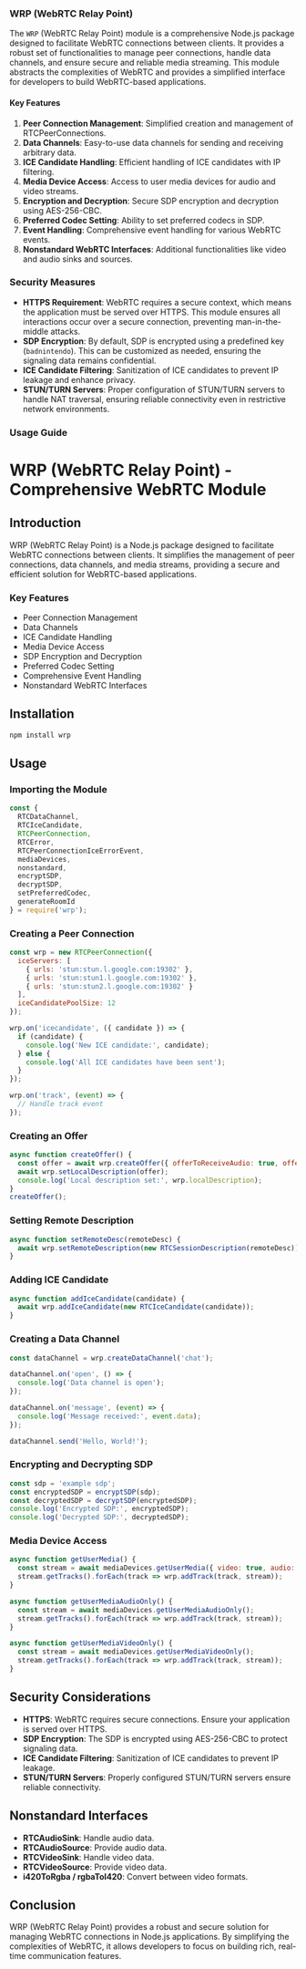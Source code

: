 ### WRP (WebRTC Relay Point)

The `WRP` (WebRTC Relay Point) module is a comprehensive Node.js package designed to facilitate WebRTC connections between clients. It provides a robust set of functionalities to manage peer connections, handle data channels, and ensure secure and reliable media streaming. This module abstracts the complexities of WebRTC and provides a simplified interface for developers to build WebRTC-based applications.

#### Key Features
1. **Peer Connection Management**: Simplified creation and management of RTCPeerConnections.
2. **Data Channels**: Easy-to-use data channels for sending and receiving arbitrary data.
3. **ICE Candidate Handling**: Efficient handling of ICE candidates with IP filtering.
4. **Media Device Access**: Access to user media devices for audio and video streams.
5. **Encryption and Decryption**: Secure SDP encryption and decryption using AES-256-CBC.
6. **Preferred Codec Setting**: Ability to set preferred codecs in SDP.
7. **Event Handling**: Comprehensive event handling for various WebRTC events.
8. **Nonstandard WebRTC Interfaces**: Additional functionalities like video and audio sinks and sources.

### Security Measures
- **HTTPS Requirement**: WebRTC requires a secure context, which means the application must be served over HTTPS. This module ensures all interactions occur over a secure connection, preventing man-in-the-middle attacks.
- **SDP Encryption**: By default, SDP is encrypted using a predefined key (`badnintendo`). This can be customized as needed, ensuring the signaling data remains confidential.
- **ICE Candidate Filtering**: Sanitization of ICE candidates to prevent IP leakage and enhance privacy.
- **STUN/TURN Servers**: Proper configuration of STUN/TURN servers to handle NAT traversal, ensuring reliable connectivity even in restrictive network environments.

### Usage Guide

# WRP (WebRTC Relay Point) - Comprehensive WebRTC Module

## Introduction

WRP (WebRTC Relay Point) is a Node.js package designed to facilitate WebRTC connections between clients. It simplifies the management of peer connections, data channels, and media streams, providing a secure and efficient solution for WebRTC-based applications.

### Key Features
- Peer Connection Management
- Data Channels
- ICE Candidate Handling
- Media Device Access
- SDP Encryption and Decryption
- Preferred Codec Setting
- Comprehensive Event Handling
- Nonstandard WebRTC Interfaces

## Installation

```sh
npm install wrp
```

## Usage

### Importing the Module

```javascript
const {
  RTCDataChannel,
  RTCIceCandidate,
  RTCPeerConnection,
  RTCError,
  RTCPeerConnectionIceErrorEvent,
  mediaDevices,
  nonstandard,
  encryptSDP,
  decryptSDP,
  setPreferredCodec,
  generateRoomId
} = require('wrp');
```

### Creating a Peer Connection

```javascript
const wrp = new RTCPeerConnection({
  iceServers: [
    { urls: 'stun:stun.l.google.com:19302' },
    { urls: 'stun:stun1.l.google.com:19302' },
    { urls: 'stun:stun2.l.google.com:19302' }
  ],
  iceCandidatePoolSize: 12
});

wrp.on('icecandidate', ({ candidate }) => {
  if (candidate) {
    console.log('New ICE candidate:', candidate);
  } else {
    console.log('All ICE candidates have been sent');
  }
});

wrp.on('track', (event) => {
  // Handle track event
});
```

### Creating an Offer

```javascript
async function createOffer() {
  const offer = await wrp.createOffer({ offerToReceiveAudio: true, offerToReceiveVideo: true });
  await wrp.setLocalDescription(offer);
  console.log('Local description set:', wrp.localDescription);
}
createOffer();
```

### Setting Remote Description

```javascript
async function setRemoteDesc(remoteDesc) {
  await wrp.setRemoteDescription(new RTCSessionDescription(remoteDesc));
}
```

### Adding ICE Candidate

```javascript
async function addIceCandidate(candidate) {
  await wrp.addIceCandidate(new RTCIceCandidate(candidate));
}
```

### Creating a Data Channel

```javascript
const dataChannel = wrp.createDataChannel('chat');

dataChannel.on('open', () => {
  console.log('Data channel is open');
});

dataChannel.on('message', (event) => {
  console.log('Message received:', event.data);
});

dataChannel.send('Hello, World!');
```

### Encrypting and Decrypting SDP

```javascript
const sdp = 'example sdp';
const encryptedSDP = encryptSDP(sdp);
const decryptedSDP = decryptSDP(encryptedSDP);
console.log('Encrypted SDP:', encryptedSDP);
console.log('Decrypted SDP:', decryptedSDP);
```

### Media Device Access

```javascript
async function getUserMedia() {
  const stream = await mediaDevices.getUserMedia({ video: true, audio: true });
  stream.getTracks().forEach(track => wrp.addTrack(track, stream));
}

async function getUserMediaAudioOnly() {
  const stream = await mediaDevices.getUserMediaAudioOnly();
  stream.getTracks().forEach(track => wrp.addTrack(track, stream));
}

async function getUserMediaVideoOnly() {
  const stream = await mediaDevices.getUserMediaVideoOnly();
  stream.getTracks().forEach(track => wrp.addTrack(track, stream));
}
```

## Security Considerations

- **HTTPS**: WebRTC requires secure connections. Ensure your application is served over HTTPS.
- **SDP Encryption**: The SDP is encrypted using AES-256-CBC to protect signaling data.
- **ICE Candidate Filtering**: Sanitization of ICE candidates to prevent IP leakage.
- **STUN/TURN Servers**: Properly configured STUN/TURN servers ensure reliable connectivity.

## Nonstandard Interfaces

- **RTCAudioSink**: Handle audio data.
- **RTCAudioSource**: Provide audio data.
- **RTCVideoSink**: Handle video data.
- **RTCVideoSource**: Provide video data.
- **i420ToRgba / rgbaToI420**: Convert between video formats.

## Conclusion

WRP (WebRTC Relay Point) provides a robust and secure solution for managing WebRTC connections in Node.js applications. By simplifying the complexities of WebRTC, it allows developers to focus on building rich, real-time communication features.

```
